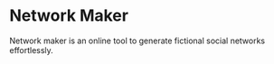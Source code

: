 # Network Maker

Network maker is an online tool to generate fictional social networks effortlessly.